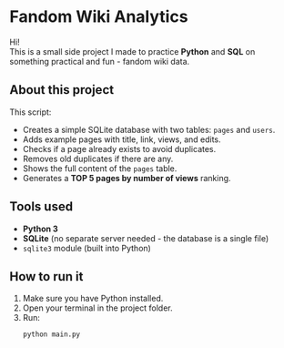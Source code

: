 # Fandom Wiki Analytics

Hi!   
This is a small side project I made to practice **Python** and **SQL** on something practical and fun - fandom wiki data.

## About this project

This script:
- Creates a simple SQLite database with two tables: `pages` and `users`.
- Adds example pages with title, link, views, and edits.
- Checks if a page already exists to avoid duplicates.
- Removes old duplicates if there are any.
- Shows the full content of the `pages` table.
- Generates a **TOP 5 pages by number of views** ranking.

## Tools used

- **Python 3**
- **SQLite** (no separate server needed - the database is a single file)
- `sqlite3` module (built into Python)

## How to run it

1. Make sure you have Python installed.
2. Open your terminal in the project folder.
3. Run:
   ```bash
   python main.py
